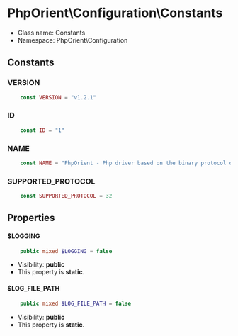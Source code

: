 PhpOrient\Configuration\Constants
===============






* Class name: Constants
* Namespace: PhpOrient\Configuration



Constants
----------


### VERSION
```php
    const VERSION = "v1.2.1"
```




### ID
```php
    const ID = "1"
```




### NAME
```php
    const NAME = "PhpOrient - Php driver based on the binary protocol of OrientDB."
```




### SUPPORTED_PROTOCOL
```php
    const SUPPORTED_PROTOCOL = 32
```




Properties
----------


#### $LOGGING
```php
    public mixed $LOGGING = false
```
 



* Visibility: **public**
* This property is **static**.


#### $LOG_FILE_PATH
```php
    public mixed $LOG_FILE_PATH = false
```
 



* Visibility: **public**
* This property is **static**.



